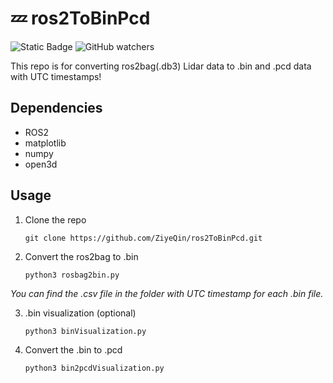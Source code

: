 # :zzz: ros2ToBinPcd

![Static Badge](https://img.shields.io/badge/Repo-ros2BinPcd-royalblue)
![GitHub watchers](https://img.shields.io/github/watchers/ZiyeQin/ros2ToBinPcd)

This repo is for converting ros2bag(.db3) Lidar data to .bin and .pcd data with UTC timestamps!

## Dependencies
- ROS2
- matplotlib
- numpy
- open3d

## Usage
1. Clone the repo
   
   `git clone https://github.com/ZiyeQin/ros2ToBinPcd.git`

3. Convert the ros2bag to .bin
   
   `python3 rosbag2bin.py`

*You can find the .csv file in the folder with UTC timestamp for each .bin file.*

3. .bin visualization (optional)
   
   `python3 binVisualization.py`

5. Convert the .bin to .pcd
   
   `python3 bin2pcdVisualization.py`
